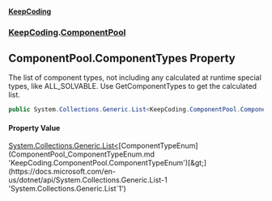 #### [KeepCoding](index.md 'index')
### [KeepCoding](KeepCoding.md 'KeepCoding').[ComponentPool](ComponentPool.md 'KeepCoding.ComponentPool')
## ComponentPool.ComponentTypes Property
The list of component types, not including any calculated at runtime special types, like ALL_SOLVABLE. Use GetComponentTypes to get the calculated list.  
```csharp
public System.Collections.Generic.List<KeepCoding.ComponentPool.ComponentTypeEnum> ComponentTypes { get; }
```
#### Property Value
[System.Collections.Generic.List&lt;](https://docs.microsoft.com/en-us/dotnet/api/System.Collections.Generic.List-1 'System.Collections.Generic.List`1')[ComponentTypeEnum](ComponentPool_ComponentTypeEnum.md 'KeepCoding.ComponentPool.ComponentTypeEnum')[&gt;](https://docs.microsoft.com/en-us/dotnet/api/System.Collections.Generic.List-1 'System.Collections.Generic.List`1')
